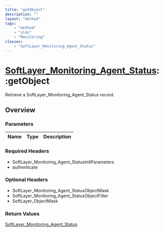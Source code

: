 ```yaml
---
title: "getObject"
description: ""
layout: "method"
tags:
    - "method"
    - "sldn"
    - "Monitoring"
classes:
    - "SoftLayer_Monitoring_Agent_Status"
---
```

# [SoftLayer_Monitoring_Agent_Status](/reference/services/SoftLayer_Monitoring_Agent_Status)::getObject

Retrieve a SoftLayer_Monitoring_Agent_Status record.


## Overview 


### Parameters 
|Name | Type | Description |
| --- | --- | --- |


### Required Headers
* SoftLayer_Monitoring_Agent_StatusInitParameters
* authenticate

### Optional Headers
* SoftLayer_Monitoring_Agent_StatusObjectMask
* SoftLayer_Monitoring_Agent_StatusObjectFilter
* SoftLayer_ObjectMask

### Return Values
<a href='/reference/datatypes/SoftLayer_Monitoring_Agent_Status'>SoftLayer_Monitoring_Agent_Status </a>

